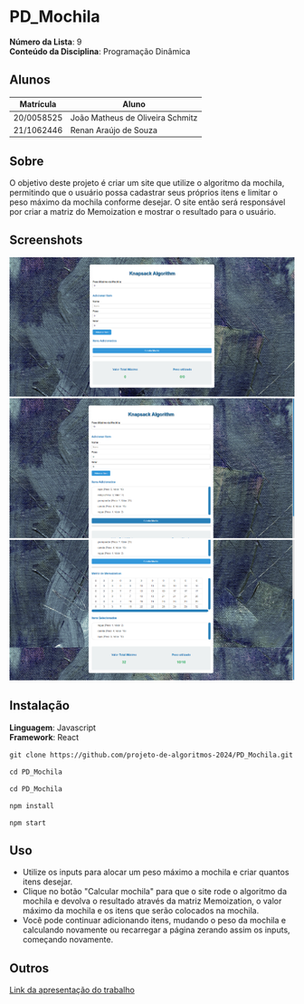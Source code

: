 # PD_Mochila

**Número da Lista**: 9<br>
**Conteúdo da Disciplina**: Programação Dinâmica<br>

## Alunos
|Matrícula | Aluno |
| -- | -- |
| 20/0058525 | João Matheus de Oliveira Schmitz |
| 21/1062446 | Renan Araújo de Souza |

## Sobre 

O objetivo deste projeto é criar um site que utilize o algoritmo da mochila, permitindo que o usuário possa cadastrar seus próprios itens e limitar o peso máximo da mochila conforme desejar. O site então será responsável por criar a matriz do Memoization e mostrar o resultado para o usuário.

## Screenshots

<img src="https://github.com/projeto-de-algoritmos-2024/PD_Mochila/blob/main/PD_Mochila/public/Print01.png?raw=true" alt="Screenshot 01" />
<img src="https://github.com/projeto-de-algoritmos-2024/PD_Mochila/blob/main/PD_Mochila/public/Print02.png?raw=true" alt="Screenshot 02" />
<img src="https://github.com/projeto-de-algoritmos-2024/PD_Mochila/blob/main/PD_Mochila/public/Print03.png?raw=true" alt="Screenshot 03" />

## Instalação 

**Linguagem**: Javascript<br>
**Framework**: React<br>

```
git clone https://github.com/projeto-de-algoritmos-2024/PD_Mochila.git
```

```
cd PD_Mochila
```

```
cd PD_Mochila
```

```
npm install
```

```
npm start
```

## Uso 

- Utilize os inputs para alocar um peso máximo a mochila e criar quantos itens desejar.
- Clique no botão "Calcular mochila" para que o site rode o algoritmo da mochila e devolva o resultado através da matriz Memoization, o valor máximo da mochila e os itens que serão colocados na mochila.
- Você pode continuar adicionando itens, mudando o peso da mochila e calculando novamente ou recarregar a página zerando assim os inputs, começando novamente.

## Outros 

[Link da apresentação do trabalho](https://youtu.be/5yqVBYMmGJ8)


